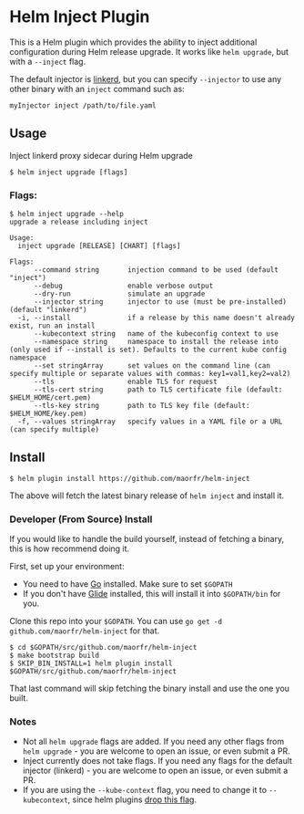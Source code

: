 # Helm Inject Plugin

This is a Helm plugin which provides the ability to inject additional configuration during Helm release upgrade. It works like
`helm upgrade`, but with a `--inject` flag.

The default injector is [linkerd](https://linkerd.io/), but you can specify `--injector` to use any other binary with an `inject` command such as:
```
myInjector inject /path/to/file.yaml
```

## Usage

Inject linkerd proxy sidecar during Helm upgrade

```
$ helm inject upgrade [flags]
```

### Flags:

```
$ helm inject upgrade --help
upgrade a release including inject

Usage:
  inject upgrade [RELEASE] [CHART] [flags]

Flags:
      --command string       injection command to be used (default "inject")
      --debug                enable verbose output
      --dry-run              simulate an upgrade
      --injector string      injector to use (must be pre-installed) (default "linkerd")
  -i, --install              if a release by this name doesn't already exist, run an install
      --kubecontext string   name of the kubeconfig context to use
      --namespace string     namespace to install the release into (only used if --install is set). Defaults to the current kube config namespace
      --set stringArray      set values on the command line (can specify multiple or separate values with commas: key1=val1,key2=val2)
      --tls                  enable TLS for request
      --tls-cert string      path to TLS certificate file (default: $HELM_HOME/cert.pem)
      --tls-key string       path to TLS key file (default: $HELM_HOME/key.pem)
  -f, --values stringArray   specify values in a YAML file or a URL (can specify multiple)
```


## Install

```
$ helm plugin install https://github.com/maorfr/helm-inject
```

The above will fetch the latest binary release of `helm inject` and install it.

### Developer (From Source) Install

If you would like to handle the build yourself, instead of fetching a binary, this is how recommend doing it.

First, set up your environment:

- You need to have [Go](http://golang.org) installed. Make sure to set `$GOPATH`
- If you don't have [Glide](http://glide.sh) installed, this will install it into
  `$GOPATH/bin` for you.

Clone this repo into your `$GOPATH`. You can use `go get -d github.com/maorfr/helm-inject`
for that.

```
$ cd $GOPATH/src/github.com/maorfr/helm-inject
$ make bootstrap build
$ SKIP_BIN_INSTALL=1 helm plugin install $GOPATH/src/github.com/maorfr/helm-inject
```

That last command will skip fetching the binary install and use the one you built.

### Notes

* Not all `helm upgrade` flags are added. If you need any other flags from `helm upgrade` - you are welcome to open an issue, or even submit a PR.
* Inject currently does not take flags. If you need any flags for the default injector (linkerd) - you are welcome to open an issue, or even submit a PR.
* If you are using the `--kube-context` flag, you need to change it to `--kubecontext`, since helm plugins [drop this flag](https://github.com/helm/helm/blob/master/docs/plugins.md#a-note-on-flag-parsing).

